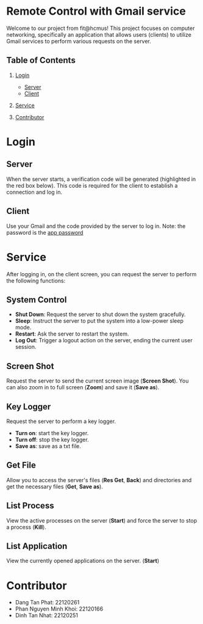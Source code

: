 # Remote Control with Gmail service

Welcome to our project from fit@hcmus! This project focuses on computer networking, specifically an application that allows users (clients) to utilize Gmail services to perform various requests on the server.

## Table of Contents

1. [Login](#login)
   - [Server](#server)
   - [Client](#client)

2. [Service](#service)

3. [Contributor](#contributor)

# Login 
## Server
When the server starts, a verification code will be generated (highlighted in the red box below). This code is required for the client to establish a connection and log in.

## Client
Use your Gmail and the code provided by the server to log in. Note: the password is the [app password](https://support.google.com/accounts/answer/185833?hl=en)

# Service
After logging in, on the client screen, you can request the server to perform the following functions:

## System Control
- **Shut Down**: Request the server to shut down the system gracefully.
- **Sleep**: Instruct the server to put the system into a low-power sleep mode.
- **Restart**: Ask the server to restart the system.
- **Log Out**: Trigger a logout action on the server, ending the current user session.

## Screen Shot
Request the server to send the current screen image (**Screen Shot**). You can also zoom in to full screen (**Zoom**) and save it (**Save as**).

## Key Logger
Request the server to perform a key logger.
- **Turn on**: start the key logger.
- **Turn off**: stop the key logger.
- **Save as**: save as a txt file.

## Get File
Allow you to access the server's files (**Res Get**, **Back**) and directories and get the necessary files (**Get**, **Save as**).

## List Process
View the active processes on the server (**Start**) and force the server to stop a process (**Kill**).

## List Application
View the currently opened applications on the server. (**Start**)

# Contributor
- Dang Tan Phat: 22120261
- Phan Nguyen Minh Khoi: 22120166
- Dinh Tan Nhat: 22120251
